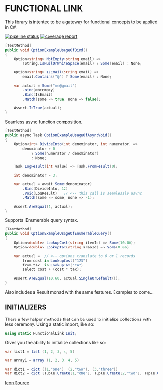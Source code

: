 # FUNCTIONAL LINK

This library is intented to be a gateway for functional concepts to be applied in C#.

[![pipeline status](https://gitlab.com/adleatherwood/FunctionalLink/badges/develop/pipeline.svg)](https://gitlab.com/adleatherwood/FunctionalLink/commits/develop)
[![coverage report](https://gitlab.com/adleatherwood/FunctionalLink/badges/develop/coverage.svg)](https://gitlab.com/adleatherwood/FunctionalLink/commits/develop)

```csharp
[TestMethod]
public void OptionExampleUsageOfBind()
{
    Option<string> NotEmpty(string email) =>
        !String.IsNullOrWhiteSpace(email) ? Some(email) : None;

    Option<string> IsEmail(string email) =>
        email.Contains("@") ? Some(email) : None;

    var actual = Some("me@gmail")
        .Bind(NotEmpty)
        .Bind(IsEmail)
        .Match(some => true, none => false);

    Assert.IsTrue(actual);
}
```

Seamless async function composition.

```csharp
[TestMethod]
public async Task OptionExampleUsageOfAsyncVoid()
{
    Option<int> DivideInto(int denominator, int numerator) =>
        denominator > 0
            ? Some(numerator / denominator)
            : None;

    Task LogResult(int value) => Task.FromResult(0);

    int denominator = 3;

    var actual = await Some(denominator)
        .Bind(DivideInto, 12)
        .Void(LogResult)   // <-- this call is seamlessly async
        .Match(some => some, none => -1);

    Assert.AreEqual(4, actual);
}
```

Supports IEnumerable query syntax.

```csharp
[TestMethod]
public void OptionExampleUsageOfEnumerableQuery()
{
    Option<double> LookupCost(string itemId) => Some(10.00);
    Option<double> LookupTax(string areaId) => Some(0.06);

    var actual =  // <-- options translate to 0 or 1 records
        from cost in LookupCost("123")
        from tax  in LookupTax("CA")
        select cost + (cost * tax);

    Assert.AreEqual(10.60, actual.SingleOrDefault());
}
```

Also includes a Result monad with the same features.  Examples to come...

## INITIALIZERS

There a few helper methods that can be used to initialize collections with less ceremony.  Using a static import, like so:

```csharp
using static FunctionalLink.Init;
```

Gives you the ability to initialize collections like so:

```csharp
var list1 = list (1, 2, 3, 4, 5)

var array1 = array (1, 2, 3, 4, 5)

var dict1 = dict ((1,"one"), (2,"two"), (3,"three"))
var dict2 = dict (Tuple.Create(1,"one"), Tuple.Create(2,"two"), Tuple.Create(3,"three"))
```

[Icon Source](http://www.iconarchive.com/show/macaron-icons-by-goescat.html)